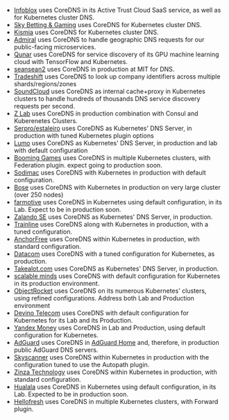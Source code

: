 * [Infoblox](https://www.infoblox.com) uses CoreDNS in its Active Trust Cloud SaaS service, as well as for Kubernetes cluster DNS.
* [Sky Betting & Gaming](http://engineering.skybettingandgaming.com) uses CoreDNS for Kubernetes cluster DNS.
* [Kismia](https://kismia.com) uses CoreDNS for Kubernetes cluster DNS.
* [Admiral](https://getadmiral.com) uses CoreDNS to handle geographic DNS requests for our public-facing microservices.
* [Qunar](https://qunar.com) uses CoreDNS for service discovery of its GPU machine learning cloud with TensorFlow and Kubernetes.
* [seansean2](https://web.mit.edu) uses CoreDNS in production at MIT for DNS.
* [Tradeshift](https://tradeshift.com/) uses CoreDNS to look up company identifiers across multiple shards/regions/zones
* [SoundCloud](https://soundcloud.com/) uses CoreDNS as internal cache+proxy in Kubernetes clusters to handle hundreds of thousands DNS service discovery requests per second.
* [Z Lab](https://zlab.co.jp) uses CoreDNS in production combination with Consul and Kuberenetes Clusters.
* [Serpro/estaleiro](estaleiro.serpro.gov.br) uses CoreDNS as Kubernetes' DNS Server, in production with tuned Kubernetes plugin options
* [Lumo](https://thinklumo.com) uses CoreDNS as Kubernetes' DNS Server, in production and lab with default configuration
* [Booming Games](https://booming-games.com) uses CoreDNS in multiple Kubernetes clusters, with Federation plugin. expect going to production soon.
* [Sodimac](http://www.sodimac.cl) uses CoreDNS with Kubernetes in production with default configuration.
* [Bose](https://www.bose.com/) uses CoreDNS with Kubernetes in production on very large cluster (over 250 nodes)
* [farmotive](https://farmotive.io) uses CoreDNS in Kubernetes using default configuration, in its Lab. Expect to be in production soon.
* [Zalando SE](https://www.zalando.de) uses CoreDNS as Kubernetes' DNS Server, in production.
* [Trainline](https://trainline.com) uses CoreDNS along with Kubernetes in production, with a tuned configuration.
* [AnchorFree](https://www.anchorfree.com) uses CoreDNS within Kubernetes in production, with standard configuration.
* [Datacom](https://datacom.co.nz) uses CoreDNS with a tuned configuration for Kubernetes, as production.
* [Takealot.com](https://www.takealot.com) uses CoreDNS as Kubernetes' DNS Server, in production.
* [scalable minds](https://scalableminds.com) uses CoreDNS with default configuration for Kubernetes in its production environment.
* [ObjectRocket](https://www.objectrocket.com) uses CoreDNS on its numerous Kubernetes' clusters, using refined configurations. Address both Lab and Production environment
* [Devino Telecom](https://devinotele.com) uses CoreDNS with default configuration for Kubernetes for its Lab and its Production.
* [Yandex Money](https://money.yandex.ru) uses CoreDNS in Lab and Production, using default configuration for Kubernetes.
* [AdGuard](https://adguard.com/) uses CoreDNS in [AdGuard Home](https://github.com/AdguardTeam/AdGuardHome) and, therefore, in production public AdGuard DNS servers.
* [Skyscanner](https://www.skyscanner.net) uses CoreDNS within Kubernetes in production with the configuration tuned to use the Autopath plugin.
* [Zinza Technology](http://zinza.com.vn) uses CoreDNS within Kubernetes in production, with standard configuration.
* [Hualala](https://hualala.com)  uses CoreDNS in Kubernetes using default configuration, in its Lab. Expected to be in production soon.
* [Hellofresh](https://www.hellofresh.com/) uses CoreDNS in multiple Kubernetes clusters, with Forward plugin.
